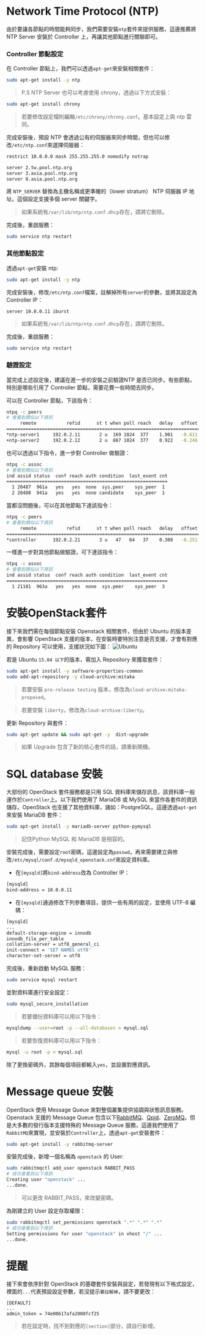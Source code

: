 # Network Time Protocol (NTP)
由於要讓各節點的時間能夠同步，我們需要安裝```ntp```套件來提供服務，這邊推薦將 NTP Server 安裝於 Controller 上，再讓其他節點進行關聯即可。

### Controller 節點設定
在 Controller 節點上，我們可以透過```apt-get```來安裝相關套件：
```sh
sudo apt-get install -y ntp
```
> P.S NTP Server 也可以考慮使用 chrony，透過以下方式安裝：
```sh
sudo apt-get install chrony
```
> 若要修改設定檔則編輯```/etc/chrony/chrony.conf```。基本設定上與 ntp 雷同。

完成安裝後，預設 NTP 會透過公有的伺服器來同步時間，但也可以修改```/etc/ntp.conf```來選擇伺服器：
```sh
restrict 10.0.0.0 mask 255.255.255.0 nomodify notrap

server 2.tw.pool.ntp.org
server 3.asia.pool.ntp.org
server 0.asia.pool.ntp.org
```
將 ```NTP_SERVER``` 替換為主機名稱或更準確的（lower stratum） NTP 伺服器 IP 地址。這個設定支援多個 server 關鍵字。
> 如果系統有```/var/lib/ntp/ntp.conf.dhcp```存在，請將它刪除。

完成後，重啟服務：
```sh
sudo service ntp restart
```

### 其他節點設定
透過```apt-get```安裝 ntp:
```sh
sudo apt-get install -y ntp
```
完成安裝後，修改```/etc/ntp.conf```檔案，註解掉所有```server```的參數，並將其設定為 Controller IP：
```sh
server 10.0.0.11 iburst
```
> 如果系統有```/var/lib/ntp/ntp.conf.dhcp```存在，請將它刪除。

完成後，重啟服務：
```sh
sudo service ntp restart
```

### 驗證設定
當完成上述設定後，建議在進一步的安裝之前驗證NTP 是否已同步。有些節點，特別是哪些引用了 Controller 節點，需要花費一些時間去同步。

可以在 Controller 節點，下該指令：
```sh
ntpq -c peers
# 會看到類似以下資訊
     remote           refid      st t when poll reach   delay   offset  jitter
==============================================================================
*ntp-server1     192.0.2.11       2 u  169 1024  377    1.901   -0.611   5.483
+ntp-server2     192.0.2.12       2 u  887 1024  377    0.922   -0.246   2.864
```
也可以透過以下指令，進一步對 Controller 做驗證：
```sh
ntpq -c assoc
# 會看到類似以下資訊
ind assid status  conf reach auth condition  last_event cnt
===========================================================
  1 20487  961a   yes   yes  none  sys.peer    sys_peer  1
  2 20488  941a   yes   yes  none candidate    sys_peer  1
```
當都沒問題後，可以在其他節點下達該指令：
```sh
ntpq -c peers
# 會看到類似以下資訊
     remote           refid      st t when poll reach   delay   offset  jitter
==============================================================================
*controller      192.0.2.21       3 u   47   64   37    0.308   -0.251   0.079
```
一樣進一步對其他節點做驗證，可下達該指令：
```sh
ntpq -c assoc
# 會看到類似以下資訊
ind assid status  conf reach auth condition  last_event cnt
===========================================================
  1 21181  963a   yes   yes  none  sys.peer    sys_peer  3
```

# 安裝OpenStack套件
接下來我們需在每個節點安裝 Openstack 相關套件，但由於 Ubuntu 的版本差異，會影響 OpenStack 支援的版本，在安裝時要特別注意是否支援，才會有對應的 Repository 可以使用，支援狀況如下圖：
![Ubuntu](images/openstack_support.png)

若是 Ubuntu ```15.04 以下```的版本，需加入 Repository 來獲取套件：
```sh
sudo apt-get install -y software-properties-common
sudo add-apt-repository -y cloud-archive:mitaka
```
> 若要安裝 ```pre-release testing``` 版本，修改為```cloud-archive:mitaka-proposed```。

> 若要安裝 ```liberty```，修改為```cloud-archive:liberty```。

更新 Repository 與套件：
```sh
sudo apt-get update && sudo apt-get -y  dist-upgrade
```
> 如果 Upgrade 包含了新的核心套件的話，請重新開機。

# SQL database 安裝
大部份的 OpenStack 套件服務都是只用 SQL 資料庫來儲存訊息，該資料庫一般運作於```Controller```上。以下我們使用了 MariaDB 或 MySQL 來當作各套件的資訊儲存。OpenStack 也支援了其他資料庫，諸如：PostgreSQL。這邊透過```apt-get```來安裝 MariaDB 套件：
```sh
sudo apt-get install -y mariadb-server python-pymysql
```
> 記住Python MySQL 和 MariaDB 是相容的。

安裝完成後，需要設定```root```密碼，這邊設定為```passwd```，再來需要建立與修改```/etc/mysql/conf.d/mysqld_openstack.cnf```來設定資料庫。
* 在```[mysqld]```將```bind-address```改為 Controller IP：
```sh
[mysqld]
bind-address = 10.0.0.11
```

* 在```[mysqld]```通過修改下列參數項目，提供一些有用的設定，並使用 UTF-8 編碼：
```sh
[mysqld]
...
default-storage-engine = innodb
innodb_file_per_table
collation-server = utf8_general_ci
init-connect = 'SET NAMES utf8'
character-set-server = utf8
```

完成後，重新啟動 MySQL 服務：
```sh
sudo service mysql restart
```

並對資料庫進行安全設定：
```sh
sudo mysql_secure_installation
```
> 若要備份資料庫可以用以下指令：
```sh
mysqldump --user=root -p --all-databases > mysql.sql
```
> 若要恢復資料庫可以用以下指令：
```sh
mysql -u root -p < mysql.sql
```

除了更換密碼外，其餘每個項目都輸入```yes```，並設置對應資訊。

# Message queue 安裝
OpenStack 使用 Message Queue 來對整個叢集提供協調與狀態訊息服務。Openstack 支援的 Message Queue 包含以下[RabbitMQ](http://www.rabbitmq.com/)、[Qpid](http://qpid.apache.org/)、[ZeroMQ](http://zeromq.org/)。但是大多數的發行版本支援特殊的 Message Queue 服務，這邊我們使用了```RabbitMQ```來實現，並安裝於```Controller```上，透過```apt-get```安裝套件：
```sh
sudo apt-get install -y rabbitmq-server
```
安裝完成後，新增一個名稱為 ```openstack``` 的 User:
```sh
sudo rabbitmqctl add_user openstack RABBIT_PASS
# 成功會看到以下資訊
Creating user "openstack" ...
...done.
```
> 可以更改 RABBIT_PASS，來改變密碼。

為剛建立的 User 設定存取權限：
```sh
sudo rabbitmqctl set_permissions openstack ".*" ".*" ".*"
# 成功會看到以下資訊
Setting permissions for user "openstack" in vhost "/" ...
...done.
```

# 提醒
接下來會依序針對 OpenStack 的基礎套件安裝與設定，若發現有以下格式設定，裡面的```...```代表預設設定參數，若沒提示```要註解掉```，請不要更改：
```
[DEFAULT]
...
admin_token = 74e00617afa2008fcf25
```
> 若在設定時，找不到對應的```[section]```部分，請自行新增。
